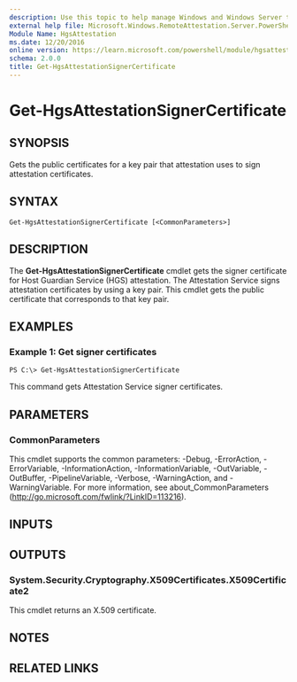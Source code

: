 ```yaml
---
description: Use this topic to help manage Windows and Windows Server technologies with Windows PowerShell.
external help file: Microsoft.Windows.RemoteAttestation.Server.PowerShell.dll-Help.xml
Module Name: HgsAttestation
ms.date: 12/20/2016
online version: https://learn.microsoft.com/powershell/module/hgsattestation/get-hgsattestationsignercertificate?view=windowsserver2016-ps&wt.mc_id=ps-gethelp
schema: 2.0.0
title: Get-HgsAttestationSignerCertificate
---
```


# Get-HgsAttestationSignerCertificate

## SYNOPSIS
Gets the public certificates for a key pair that attestation uses to sign attestation certificates.

## SYNTAX

```
Get-HgsAttestationSignerCertificate [<CommonParameters>]
```

## DESCRIPTION
The **Get-HgsAttestationSignerCertificate** cmdlet gets the signer certificate for Host Guardian Service (HGS) attestation.
The Attestation Service signs attestation certificates by using a key pair.
This cmdlet gets the public certificate that corresponds to that key pair.

## EXAMPLES

### Example 1: Get signer certificates
```
PS C:\> Get-HgsAttestationSignerCertificate
```

This command gets Attestation Service signer certificates.

## PARAMETERS

### CommonParameters
This cmdlet supports the common parameters: -Debug, -ErrorAction, -ErrorVariable, -InformationAction, -InformationVariable, -OutVariable, -OutBuffer, -PipelineVariable, -Verbose, -WarningAction, and -WarningVariable. For more information, see about_CommonParameters (http://go.microsoft.com/fwlink/?LinkID=113216).

## INPUTS

## OUTPUTS

### System.Security.Cryptography.X509Certificates.X509Certificate2
This cmdlet returns an X.509 certificate.

## NOTES

## RELATED LINKS

